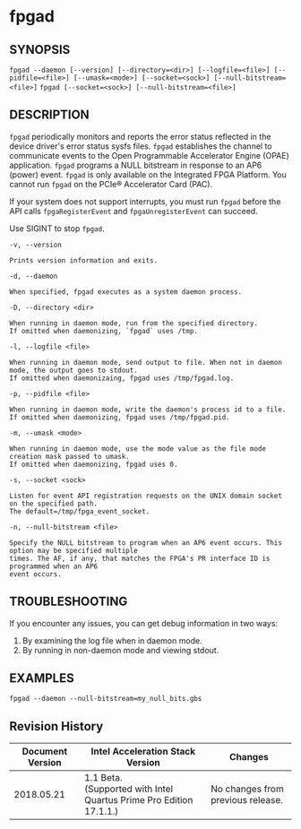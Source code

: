 # fpgad #

## SYNOPSIS ##
`fpgad --daemon [--version] [--directory=<dir>] [--logfile=<file>] [--pidfile=<file>] [--umask=<mode>] [--socket=<sock>] [--null-bitstream=<file>]`
`fpgad [--socket=<sock>] [--null-bitstream=<file>]`

## DESCRIPTION ##
```fpgad``` periodically monitors and reports the error status reflected in the device driver's error status sysfs files.
```fpgad``` establishes the channel to communicate events to the Open Programmable Accelerator Engine (OPAE) application. 
```fpgad``` programs a NULL bitstream in response to an AP6 (power) event. ```fpgad``` is only available on the Integrated FPGA
Platform. You cannot run ```fpgad``` on the PCIe&reg; Accelerator Card (PAC).

If your system does not support interrupts, you must run ```fpgad``` before the API calls `fpgaRegisterEvent` and
`fpgaUnregisterEvent` can succeed.

Use SIGINT to stop ```fpgad```.

`-v, --version`

    Prints version information and exits.

`-d, --daemon`

    When specified, fpgad executes as a system daemon process.

`-D, --directory <dir>`

    When running in daemon mode, run from the specified directory.
    If omitted when daemonizing, `fpgad` uses /tmp.

`-l, --logfile <file>`

    When running in daemon mode, send output to file. When not in daemon mode, the output goes to stdout.
    If omitted when daemonizaing, fpgad uses /tmp/fpgad.log.

`-p, --pidfile <file>`

    When running in daemon mode, write the daemon's process id to a file.
    If omitted when daemonizing, fpgad uses /tmp/fpgad.pid.

`-m, --umask <mode>`

    When running in daemon mode, use the mode value as the file mode creation mask passed to umask.
    If omitted when daemonizing, fpgad uses 0.

`-s, --socket <sock>`

    Listen for event API registration requests on the UNIX domain socket on the specified path. 
    The default=/tmp/fpga_event_socket. 

`-n, --null-bitstream <file>`

    Specify the NULL bitstream to program when an AP6 event occurs. This option may be specified multiple
    times. The AF, if any, that matches the FPGA's PR interface ID is programmed when an AP6
    event occurs.

## TROUBLESHOOTING ##

If you encounter any issues, you can get debug information in two ways:

1. By examining the log file when in daemon mode.
2. By running in non-daemon mode and viewing stdout.

## EXAMPLES ##

`fpgad --daemon --null-bitstream=my_null_bits.gbs`

 ## Revision History ##
    
 | Document Version |  Intel Acceleration Stack Version  | Changes  |
 | ---------------- |------------------------------------|----------|
 |2018.05.21 | 1.1 Beta. <br>(Supported with Intel Quartus Prime Pro Edition 17.1.1.) | No changes from previous release. |
